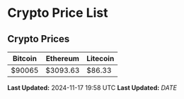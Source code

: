 # Crypto Price List

## Crypto Prices
| Bitcoin | Ethereum | Litecoin |
| ------- | -------- | -------- |
| $90065 | $3093.63 | $86.33 |
**Last Updated:** 2024-11-17 19:58 UTC
**Last Updated:** $DATE$
